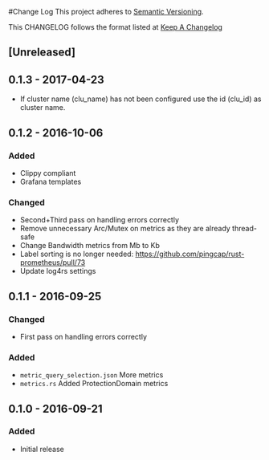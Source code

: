 #Change Log
This project adheres to [Semantic Versioning](http://semver.org/).

This CHANGELOG follows the format listed at [Keep A Changelog](http://keepachangelog.com/)

## [Unreleased]

## 0.1.3 - 2017-04-23
- If cluster name (clu_name) has not been configured use the id (clu_id) as cluster name.

## 0.1.2 - 2016-10-06
### Added
- Clippy compliant
- Grafana templates

### Changed
- Second+Third pass on handling errors correctly
- Remove unnecessary Arc/Mutex on metrics as they are already thread-safe
- Change Bandwidth metrics from Mb to Kb
- Label sorting is no longer needed: https://github.com/pingcap/rust-prometheus/pull/73
- Update log4rs settings

## 0.1.1 - 2016-09-25
### Changed
- First pass on handling errors correctly

### Added
- `metric_query_selection.json` More metrics
- `metrics.rs` Added ProtectionDomain metrics

## 0.1.0 - 2016-09-21
### Added
- Initial release

